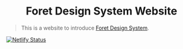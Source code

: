 <h1 align="center">
  Foret Design System Website
</h1>

> This is a website to introduce [Foret Design System](https://github.com/altenull/foret).

[![Netlify Status](https://api.netlify.com/api/v1/badges/f8b5abc4-a3c9-42c3-ac26-acf8c37241a6/deploy-status)](https://app.netlify.com/sites/foretdesign/deploys)
